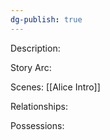 ```yaml
---
dg-publish: true
---
```

Description:

Story Arc:

Scenes:
[[Alice Intro]]

Relationships:

Possessions: